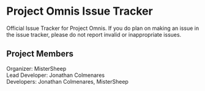 # Project Omnis Issue Tracker
Official Issue Tracker for Project Omnis. If you do plan on making an issue in the issue tracker, please do not report invalid or inappropriate issues.

## Project Members
Organizer: MisterSheep  
Lead Developer: Jonathan Colmenares  
Developers: Jonathan Colmenares, MisterSheep
